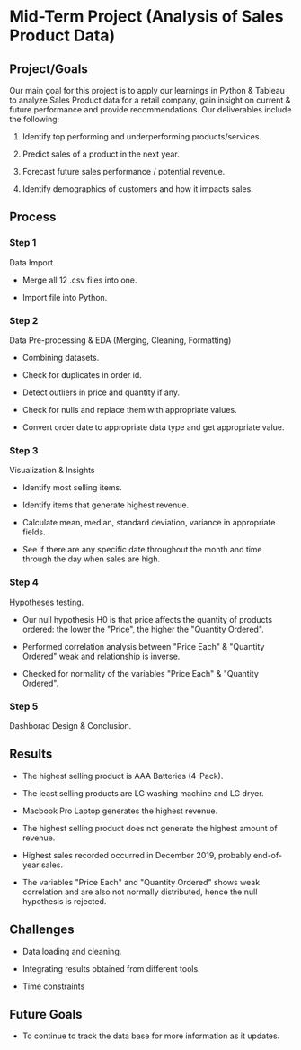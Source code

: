 # Mid-Term Project (Analysis of Sales Product Data)

## Project/Goals

Our main goal for this project is to apply our learnings in Python & Tableau to analyze Sales Product data for a retail company, gain insight on current & future performance and provide recommendations. Our deliverables include the following:

1. Identify top performing and underperforming products/services.

2. Predict sales of a product in the next year.

3. Forecast future sales performance / potential revenue.

4. Identify demographics of customers and how it impacts sales.



## Process


### Step 1

Data Import.

* Merge all 12 .csv files into one. 

* Import file into Python. 

### Step 2

Data Pre-processing & EDA (Merging, Cleaning, Formatting)

* Combining datasets.

* Check for duplicates in order id.

* Detect outliers in price and quantity if any.

* Check for nulls and replace them with appropriate values.

* Convert order date to appropriate data type and get appropriate value.


### Step 3

Visualization & Insights

* Identify most selling items.

* Identify items that generate highest revenue.

* Calculate  mean, median, standard deviation, variance in appropriate fields.

* See if there are any specific date throughout the month and time through the day when sales are high.



### Step 4

Hypotheses testing.

* Our null hypothesis H0 is that price affects the quantity of products ordered: the lower the "Price", the higher the "Quantity Ordered".

* Performed correlation analysis between "Price Each" & "Quantity Ordered" weak and relationship is inverse.

* Checked for normality of the variables "Price Each" & "Quantity Ordered".

### Step 5

Dashborad Design & Conclusion.


## Results

* The highest selling product is AAA Batteries (4-Pack).

* The least selling products are LG washing machine and LG dryer. 

* Macbook Pro Laptop generates the highest revenue. 

* The highest selling product does not generate the highest amount of revenue.

* Highest sales recorded occurred in December 2019, probably end-of-year sales. 

* The variables "Price Each" and "Quantity Ordered" shows weak correlation and are also not normally distributed, hence the null hypothesis is rejected.




## Challenges 

* Data loading and cleaning.

* Integrating results obtained from different tools.

* Time constraints 



## Future Goals

* To continue to track the data base for more information as it updates.
